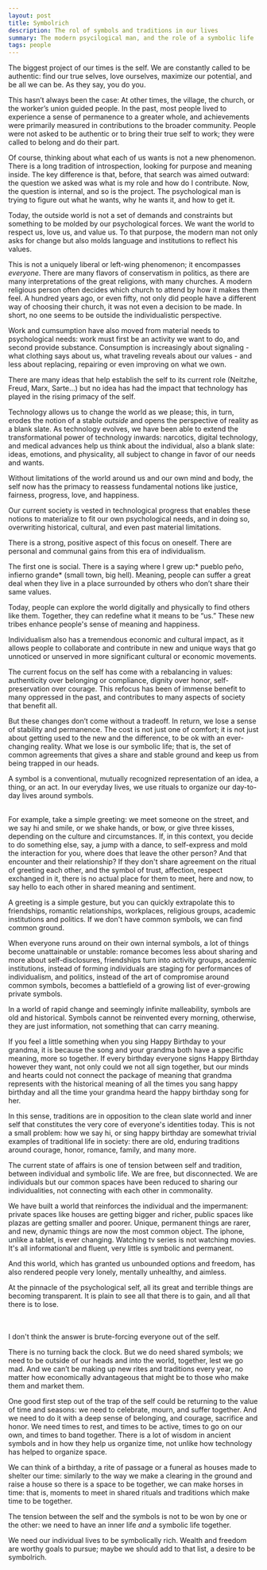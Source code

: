 ```yaml
---
layout: post
title: Symbolrich
description: The rol of symbols and traditions in our lives
summary: The modern psycilogical man, and the role of a symbolic life
tags: people 
---
```



The biggest project of our times is the self. We are constantly called to be authentic: find our true selves, love ourselves, maximize our potential, and be all we can be. As they say, you do you. 

This hasn’t always been the case: At other times, the village, the church, or the worker’s union guided people. In the past, most people lived to experience a sense of permanence to a greater whole, and achievements were primarily measured in contributions to the broader community. People were not asked to be authentic or to bring their true self to work; they were called to belong and do their part. 

Of course, thinking about what each of us wants is not a new phenomenon. There is a long tradition of introspection, looking for purpose and meaning inside. The key difference is that, before, that search was aimed outward:  the question we asked was what is my role and how do I contribute. Now, the question is internal, and so is the project. The psychological man is trying to figure out what he wants, why he wants it, and how to get it. 

Today, the outside world is not a set of demands and constraints but something to be molded by our psychological forces. We want the world to respect us, love us, and value us. To that purpose, the modern man not only asks for change but also molds language and institutions to reflect his values.

This is not a uniquely liberal or left-wing phenomenon; it encompasses *everyone*. There are many flavors of conservatism in politics, as there are many interpretations of the great religions, with many churches. A modern religious person often decides which church to attend by how it makes them feel. A hundred years ago, or even fifty, not only did people have a different way of choosing their church, it was not even a decision to be made. In short, no one seems to be outside the individualistic perspective.

Work and cumsumption have also moved from material needs to psychological needs: work must first be an activity we want to do, and second provide substance. Consumption is increasingly about signaling - what clothing says about us, what traveling reveals about our values - and less about replacing, repairing or even improving on what we own. 

There are many ideas that help establish the self to its current role (Neitzhe, Freud, Marx, Sarte…) but no idea has had the impact that technology has played in the rising primacy of the self.

Technology allows us to change the world as we please; this, in turn, erodes the notion of a stable *outside* and opens the perspective of reality as a blank slate. As technology evolves, we have been able to extend the transformational power of technology inwards: narcotics, digital technology, and medical advances help us think about the individual, also a blank slate: ideas, emotions, and physicality, all subject to change in favor of our needs and wants. 

Without limitations of the world around us and our own mind and body, the self now has the primacy to reassess fundamental notions like justice, fairness, progress, love, and happiness. 

Our current society is vested in technological progress that enables these notions to materialize to fit our own psychological needs, and in doing so, overwriting historical, cultural, and even past material limitations.

There is a strong, positive aspect of this focus on oneself. There are personal and communal gains from this era of individualism.

The first one is social. There is a saying where I grew up:* pueblo peño, infierno grande* (small town, big hell). Meaning, people can suffer a great deal when they live in a place surrounded by others who don’t share their same values. 

Today, people can explore the world digitally and physically to find others like them. Together, they can redefine what it means to be “us.” These new tribes enhance people's sense of meaning and happiness.

Individualism also has a tremendous economic and cultural impact, as it allows people to collaborate and contribute in new and unique ways that go unnoticed or unserved in more significant cultural or economic movements.

The current focus on the self has come with a rebalancing in values: authenticity over belonging or compliance, dignity over honor, self-preservation over courage. This refocus has been of immense benefit to many oppressed in the past, and contributes to many aspects of society that benefit all.

But these changes don’t come without a tradeoff. In return, we lose a sense of stability and permanence. The cost is not just one of comfort; it is not just about getting used to the new and the difference, to be ok with an ever-changing reality. What we lose is our symbolic life; that is, the set of common agreements that gives a share and stable ground and keep us from being trapped in our heads. 

A symbol is a conventional, mutually recognized representation of an idea, a thing, or an act. In our everyday lives, we use rituals to organize our day-to-day lives around symbols.

 \
For example, take a simple greeting: we meet someone on the street, and we say hi and smile, or we shake hands, or bow, or give three kisses, depending on the culture and circumstances. If, in this context, you decide to do something else, say, a jump with a dance, to self-express and mold the interaction for you, where does that leave the other person? And that encounter and  their relationship? If they don't share agreement on the ritual of greeting each other, and the symbol of trust, affection, respect exchanged in it, there is no actual place for them to meet, here and now, to say hello to each other in shared meaning and sentiment. 

A greeting is a simple gesture, but you can quickly extrapolate this to friendships, romantic relationships, workplaces, religious groups, academic institutions and politics. If we don't have common symbols, we can find common ground. 

When everyone runs around on their own internal symbols, a lot of things become unattainable or unstable: romance becomes less about sharing and more about self-disclosures, friendships turn into activity groups, academic institutions, instead of forming individuals are staging for performances of individualism, and politics, instead of the art of compromise around common symbols, becomes a battlefield of a growing list of ever-growing private symbols. 

In a world of rapid change and seemingly infinite malleability, symbols are old and historical. Symbols cannot be reinvented every morning, otherwise, they are just information, not something that can carry meaning.

 If you feel a little something when you sing Happy Birthday to your grandma, it is because the song and your grandma both have a specific meaning, more so together. If every birthday everyone signs Happy Birthday however they want, not only could we not all sign together, but our minds and hearts could not connect the package of meaning that grandma represents with the historical meaning of all the times you sang happy birthday and all the time your grandma heard the happy birthday song for her. 

In this sense, traditions are in opposition to the clean slate world and inner self that constitutes the very core of everyone's identities today.  This is not a small problem: how we say hi, or sing happy birthday are somewhat trivial examples of traditional life in society: there are old, enduring traditions around courage, honor, romance, family, and many more.

The current state of affairs is one of tension between self and tradition, between individual and symbolic life. We are free, but disconnected. We are individuals but our common spaces have been reduced to sharing our individualities, not connecting with each other in commonality. 

We have built a world that reinforces the individual and the impermanent: private spaces like houses are getting bigger and richer, public spaces like plazas are getting smaller and poorer. Unique, permanent things are rarer, and new, dynamic things are now the most common object. The iphone, unlike a  tablet, is ever changing. Watching tv series is not watching movies. It's all informational and fluent, very little is symbolic and permanent. 

And this world, which has granted us unbounded options and freedom, has also rendered people very lonely, mentally unhealthy, and aimless. 

At the pinnacle of the psychological self, all its great and terrible things are becoming transparent. It is plain to see all that there is to gain, and all that there is to lose. 

 \
 \
I don't think the answer is brute-forcing everyone out of the self.

There is no turning back the clock. But we do need shared symbols; we need to be outside of our heads and into the world, together, lest we go mad. And we can’t be making up new rites and traditions every year, no matter how economically advantageous that might be to those who make them and market them. 

One good first step out of the trap of the self could be returning to the value of time and seasons: we need to celebrate, mourn, and suffer together. And we need to do it with a deep sense of belonging, and courage, sacrifice and honor. We need times to rest, and times to be active, times to go on our own, and times to band together. There is a lot of wisdom in ancient symbols and in how they help us organize time, not unlike how technology has helped to organize space.

We can think of a birthday, a rite of passage or a funeral as houses made to shelter our time: similarly to the way we make a clearing in the ground  and raise a house so there is a space to be together, we can make horses in time:  that is, moments to meet in shared rituals and traditions which make time to be together. 

The tension between the self and the symbols is not to be won by one or the other: we need to have an inner life *and* a symbolic life together. 

We need our individual lives to be symbolically rich. Wealth and freedom are worthy goals to pursue; maybe we should add to that list, a desire to be symbolrich. 
